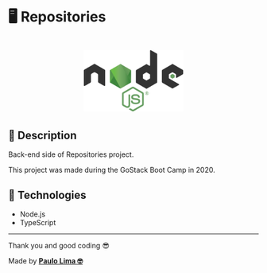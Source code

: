 # 🖥️ Repositories

<h1 align="center">
  <img alt="Node.js" src=".github/logo.png" width="200px" />
</h1>

## 🔎️ Description
Back-end side of Repositories project.

This project was made during the GoStack Boot Camp in 2020.

## 🚀️ Technologies

- Node.js
- TypeScript
 
---

Thank you and good coding 😎️

Made by **<a href="https://paulophlp.github.io/portfolio/" target="__blank">Paulo Lima 🤓️</a>**
